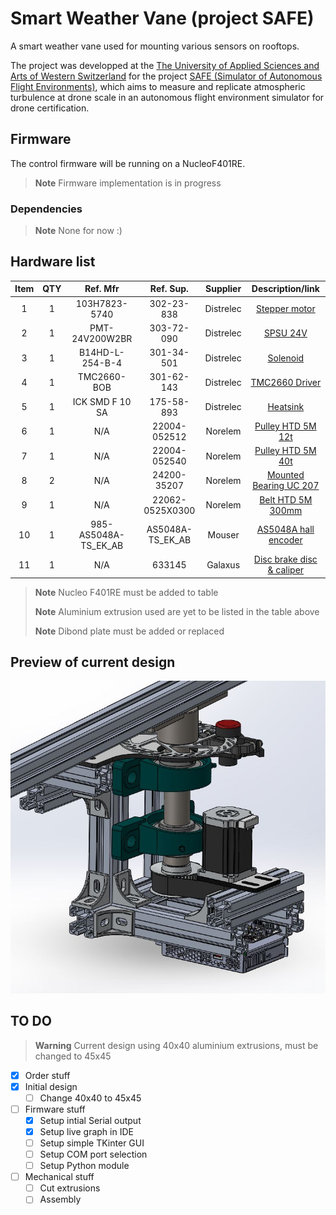 # Smart Weather Vane (project SAFE)
A smart weather vane used for mounting various sensors on rooftops.

The project was developped at the [The University of Applied Sciences and Arts of Western Switzerland](https://www.hesge.ch/hepia/groupe/aero-nautique-spatiale) for the project [SAFE (Simulator of Autonomous Flight Environments)](https://www.hesge.ch/hepia/recherche-developpement/projets-recherche/safe-0), which aims to measure and replicate atmospheric turbulence at drone scale in an autonomous flight environment simulator for drone certification.

## Firmware
The control firmware will be running on a NucleoF401RE.

> **Note**
> Firmware implementation is in progress

### Dependencies
> **Note**
> None for now :)

## Hardware list

|Item|QTY| Ref. Mfr              |Ref. Sup.          |Supplier   |Description/link                    |
|:--:|:-:|:---------------------:|:-----------------:|:---------:|:----------------------------------:|
|1   |1  |103H7823-5740          |302-23-838         |Distrelec  |[Stepper motor                      ](https://www.distrelec.ch/en/stepper-motor-7nm-2300min-sup-sup-nema-24-sanyo-denki-103h7823-5740/p/30223838?trackQuery=cat-DNAV_PL_1856268&pos=10&origPos=119&origPageSize=50&filterapplied=filter_Holding+Torque~~Nm%3d1.8%26sort%3dPrice%3aasc%26filter_Number+of+Wires%3d4&track=true)|
|2   |1  |PMT-24V200W2BR         |303-72-090         |Distrelec  |[SPSU 24V                           ](https://www.distrelec.ch/en/switched-mode-power-supply-211-2w-24v-8a-delta-electronics-pmt-24v200w2br/p/30372090?trackQuery=POWER+SUPPLY+24V&pos=21&origPos=194&origPageSize=50&track=true)|
|3   |1  |B14HD-L-254-B-4        |301-34-501         |Distrelec  |[Solenoid                           ](https://www.distrelec.ch/en/metric-pull-latching-open-frame-solenoid-24vdc-22w-12-7mm-27-5ohm-ledex-b14hd-254/p/30134501?trackQuery=solenoid&pos=23&origPos=208&origPageSize=50&track=true)|
|4   |1  |TMC2660-BOB            |301-62-143         |Distrelec  |[TMC2660 Driver                     ](https://www.distrelec.ch/en/stepper-driver-breakout-board-for-tmc2660-28v-trinamic-tmc2660-bob/p/30162143?trackQuery=stepper+driver&pos=5&origPos=5&origPageSize=50&track=true)|
|5   |1  |ICK SMD F 10 SA        |175-58-893         |Distrelec  |[Heatsink                           ](https://www.distrelec.ch/en/heat-sink-smd-71-fischer-elektronik-ick-smd-10-sa/p/17558893?trackQuery=cat-DNAV_PL_0106060101&pos=8&origPos=167&origPageSize=50&filterapplied=q%3d*%26filter_Length~~mm%3d7%26filter_Width~~mm%3d8&track=true)|
|6   |1  |N/A                    |22004-052512       |Norelem    |[Pulley HTD 5M 12t                  ](https://www.norelem.ch/ch/en/Products/Product-overview/Systems-and-components-for-machine-and-plant-construction/Drive-technology/Toothed-belt-pulleys-Splined-shaft-Timing-belts/Toothed-pulleys-profile-HTD-5M.html)|
|7   |1  |N/A                    |22004-052540       |Norelem    |[Pulley HTD 5M 40t                  ](https://www.norelem.ch/ch/en/Products/Product-overview/Systems-and-components-for-machine-and-plant-construction/Drive-technology/Toothed-belt-pulleys-Splined-shaft-Timing-belts/Toothed-pulleys-profile-HTD-5M.html)|
|8   |2  |N/A                    |24200-35207        |Norelem    |[Mounted Bearing UC 207             ](https://www.norelem.ch/ch/en/Products/Product-overview/Systems-and-components-for-machine-and-plant-construction/Trapezoidal-thread-spindles-Ball-screw-linear-actuators-Pillow-block-bearings/Pillow-block-bearings/Pillow-block-bearing-pedestal-type-UCP.html)|
|9   |1  |N/A                    |22062-0525X0300    |Norelem    |[Belt HTD 5M 300mm                  ](https://www.norelem.ch/ch/en/Products/Product-overview/Systems-and-components-for-machine-and-plant-construction/Drive-technology/Toothed-belt-pulleys-Splined-shaft-Timing-belts/Toothed-beltprofile-HTD-5M.html)|
|10  |1  |985-AS5048A-TS_EK_AB   |AS5048A-TS_EK_AB   |Mouser     |[AS5048A hall encoder               ](https://www.mouser.ch/ProductDetail/ams-OSRAM/AS5048A-TS_EK_AB?qs=Rt6VE0PE%2FOd5D%2Fkw9O7ofA%3D%3D)|
|11  |1  |N/A                    |633145             |Galaxus    |[Disc brake disc & caliper          ](https://www.galaxus.ch/en/s3/product/avid-ball-bearing-5-front-wheel-brake-disc-brakes-633145)|

> **Note**
> Nucleo F401RE must be added to table
>
> **Note**
> Aluminium extrusion used are yet to be listed in the table above
>
> **Note**
> Dibond plate must be added or replaced

## Preview of current design
![CAD_screenshot](CAD_screenshot_01.JPG "CAD_screenshot")

## TO DO
> **Warning**
> Current design using 40x40 aluminium extrusions, must be changed to 45x45

- [X] Order stuff
- [X] Initial design
  - [ ] Change 40x40 to 45x45
- [ ] Firmware stuff
  - [X] Setup intial Serial output
  - [X] Setup live graph in IDE
  - [ ] Setup simple TKinter GUI
  - [ ] Setup COM port selection
  - [ ] Setup Python module
- [ ] Mechanical stuff
  - [ ] Cut extrusions
  - [ ] Assembly
